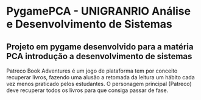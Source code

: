 # PygamePCA - UNIGRANRIO Análise e Desenvolvimento de Sistemas
## Projeto em pygame desenvolvido para a matéria PCA introdução a desenvolvimento de sistemas

Patreco Book Adventures é um jogo de plataforma tem por conceito recuperar livros, fazendo uma alusão a retomada da leitura um hábito cada vez menos praticado pelos 
estudantes. O personagem principal (Patreco) deve recuperar todos os livros para que consiga passar de fase.
